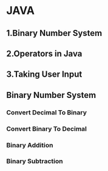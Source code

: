 # JAVA

## 1.Binary Number System
## 2.Operators in Java
## 3.Taking User Input


## Binary Number System
### Convert Decimal To Binary
### Convert Binary To Decimal

### Binary Addition
### Binary Subtraction
